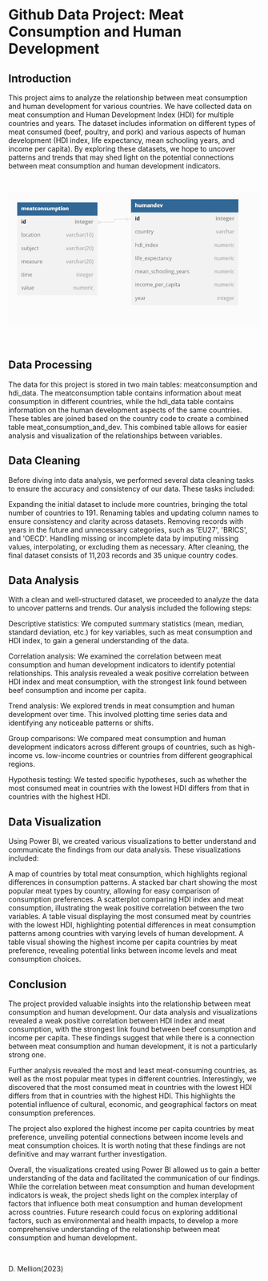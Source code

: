 # Github Data Project: Meat Consumption and Human Development

## Introduction

This project aims to analyze the relationship between meat consumption and human development for various countries. We have collected data on meat consumption and Human Development Index (HDI) for multiple countries and years. The dataset includes information on different types of meat consumed (beef, poultry, and pork) and various aspects of human development (HDI index, life expectancy, mean schooling years, and income per capita). By exploring these datasets, we hope to uncover patterns and trends that may shed light on the potential connections between meat consumption and human development indicators.

<br>

![table schema](https://github.com/mellion/Meatconsumption_humandev/blob/main/table_two.png?raw=true)

<br>

## Data Processing

The data for this project is stored in two main tables: meatconsumption and hdi_data. The meatconsumption table contains information about meat consumption in different countries, while the hdi_data table contains information on the human development aspects of the same countries. These tables are joined based on the country code to create a combined table meat_consumption_and_dev. This combined table allows for easier analysis and visualization of the relationships between variables.

## Data Cleaning

Before diving into data analysis, we performed several data cleaning tasks to ensure the accuracy and consistency of our data. These tasks included:

Expanding the initial dataset to include more countries, bringing the total number of countries to 191.
Renaming tables and updating column names to ensure consistency and clarity across datasets.
Removing records with years in the future and unnecessary categories, such as 'EU27', 'BRICS', and 'OECD'.
Handling missing or incomplete data by imputing missing values, interpolating, or excluding them as necessary.
After cleaning, the final dataset consists of 11,203 records and 35 unique country codes.

## Data Analysis

With a clean and well-structured dataset, we proceeded to analyze the data to uncover patterns and trends. Our analysis included the following steps:

Descriptive statistics: We computed summary statistics (mean, median, standard deviation, etc.) for key variables, such as meat consumption and HDI index, to gain a general understanding of the data.

Correlation analysis: We examined the correlation between meat consumption and human development indicators to identify potential relationships. This analysis revealed a weak positive correlation between HDI index and meat consumption, with the strongest link found between beef consumption and income per capita.

Trend analysis: We explored trends in meat consumption and human development over time. This involved plotting time series data and identifying any noticeable patterns or shifts.

Group comparisons: We compared meat consumption and human development indicators across different groups of countries, such as high-income vs. low-income countries or countries from different geographical regions.

Hypothesis testing: We tested specific hypotheses, such as whether the most consumed meat in countries with the lowest HDI differs from that in countries with the highest HDI.

## Data Visualization

Using Power BI, we created various visualizations to better understand and communicate the findings from our data analysis. These visualizations included:

A map of countries by total meat consumption, which highlights regional differences in consumption patterns.
A stacked bar chart showing the most popular meat types by country, allowing for easy comparison of consumption preferences.
A scatterplot comparing HDI index and meat consumption, illustrating the weak positive correlation between the two variables.
A table visual displaying the most consumed meat by countries with the lowest HDI, highlighting potential differences in meat consumption patterns among countries with varying levels of human development.
A table visual showing the highest income per capita countries by meat preference, revealing potential links between income levels and meat consumption choices.

## Conclusion

The project provided valuable insights into the relationship between meat consumption and human development. Our data analysis and visualizations revealed a weak positive correlation between HDI index and meat consumption, with the strongest link found between beef consumption and income per capita. These findings suggest that while there is a connection between meat consumption and human development, it is not a particularly strong one.

Further analysis revealed the most and least meat-consuming countries, as well as the most popular meat types in different countries. Interestingly, we discovered that the most consumed meat in countries with the lowest HDI differs from that in countries with the highest HDI. This highlights the potential influence of cultural, economic, and geographical factors on meat consumption preferences.

The project also explored the highest income per capita countries by meat preference, unveiling potential connections between income levels and meat consumption choices. It is worth noting that these findings are not definitive and may warrant further investigation.

Overall, the visualizations created using Power BI allowed us to gain a better understanding of the data and facilitated the communication of our findings. While the correlation between meat consumption and human development indicators is weak, the project sheds light on the complex interplay of factors that influence both meat consumption and human development across countries. Future research could focus on exploring additional factors, such as environmental and health impacts, to develop a more comprehensive understanding of the relationship between meat consumption and human development.

<br>

D. Mellion(2023)
